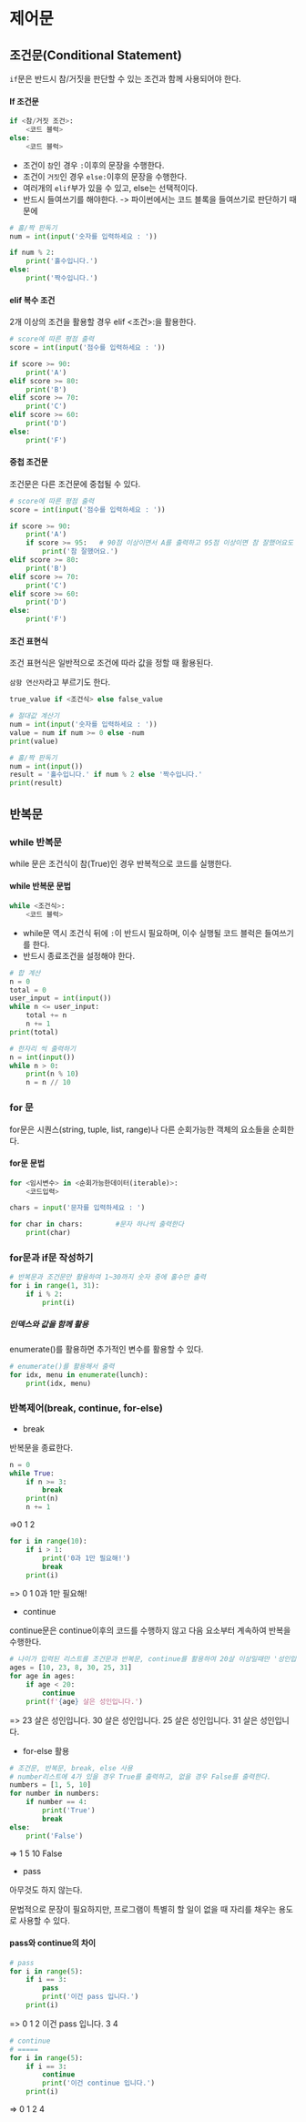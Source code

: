 # 제어문



## 조건문(Conditional Statement)

`if`문은 반드시 참/거짓을 판단할 수 있는 조건과 함께 사용되어야 한다.



#### If 조건문

```python
if <참/거짓 조건>:
    <코드 블럭>
else:
    <코드 블럭>
```

* 조건이 `참`인 경우 `:`이후의 문장을 수행한다.
* 조건이 `거짓`인 경우 `else:`이후의 문장을 수행한다.
* 여러개의 `elif`부가 있을 수 있고, else는 선택적이다.
* 반드시 들여쓰기를 해야한다. -> 파이썬에서는 코드 블록을 들여쓰기로 판단하기 때문에

```python
# 홀/짝 판독기
num = int(input('숫자를 입력하세요 : '))

if num % 2:
    print('홀수입니다.')
else:
    print('짝수입니다.')
```

#### elif 복수 조건

2개 이상의 조건을 활용할 경우 elif <조건>:을 활용한다.

```python
# score에 따른 평점 출력
score = int(input('점수를 입력하세요 : '))

if score >= 90:
    print('A')
elif score >= 80:
    print('B')
elif score >= 70:
    print('C')
elif score >= 60:
    print('D')
else:
    print('F')
```



#### 중첩 조건문

조건문은 다른 조건문에 중첩될 수  있다.

```python
# score에 따른 평점 출력
score = int(input('점수를 입력하세요 : '))

if score >= 90:
    print('A')
    if score >= 95:   # 90점 이상이면서 A를 출력하고 95점 이상이면 참 잘했어요도 출력한다
        print('참 잘했어요.')
elif score >= 80:
    print('B')
elif score >= 70:
    print('C')
elif score >= 60:
    print('D')
else:
    print('F')
```



#### 조건 표현식

조건 표현식은 일반적으로 조건에 따라 값을 정할 때 활용된다.

`삼항 연산자`라고 부르기도 한다.

```python
true_value if <조건식> else false_value
```

```python
# 절대값 계산기
num = int(input('숫자를 입력하세요 : '))
value = num if num >= 0 else -num
print(value)
```

```python
# 홀/짝 판독기
num = int(input())
result = '홀수입니다.' if num % 2 else '짝수입니다.'
print(result)
```



## 반복문

### while 반복문

while 문은 조건식이 참(True)인 경우 반복적으로 코드를 실행한다.

#### while 반복문 문법

```python
while <조건식>:
    <코드 블럭>
```

* while문 역시 조건식 뒤에 `:`이 반드시 필요하며, 이수 실행될 코드 블럭은 들여쓰기를 한다.
* 반드시 종료조건을 설정해야 한다.

```python
# 합 계산
n = 0
total = 0
user_input = int(input())
while n <= user_input:
    total += n
    n += 1
print(total)
```

```python
# 한자리 씩 출력하기
n = int(input())
while n > 0:
    print(n % 10)
    n = n // 10
```



### for 문

for문은 시퀀스(string, tuple, list, range)나 다른 순회가능한 객체의 요소들을 순회한다.

#### for문 문법

```python
for <임시변수> in <순회가능한데이터(iterable)>:
    <코드입력>
```

```python
chars = input('문자를 입력하세요 : ')

for char in chars:        #문자 하나씩 출력한다
    print(char) 
```



### for문과 if문 작성하기

```python
# 반복문과 조건문만 활용하여 1~30까지 숫자 중에 홀수만 출력
for i in range(1, 31):
    if i % 2:
        print(i)
```

##### 인덱스와 값을 함께 활용

enumerate()를 활용하면 추가적인 변수를 활용할 수 있다.

```python
# enumerate()를 활용해서 출력
for idx, menu in enumerate(lunch):
    print(idx, menu)
```



### 반복제어(break, continue, for-else)

* break

반복문을 종료한다.

```python
n = 0
while True:
    if n >= 3:
        break
    print(n)
    n += 1
```

=>0
    1
    2

```python
for i in range(10):
    if i > 1:
        print('0과 1만 필요해!')
        break
    print(i)
```

 => 0
      1
      0과 1만 필요해!

* continue

continue문은 continue이후의 코드를 수행하지 않고 다음 요소부터 계속하여 반복을 수행한다.

```python
# 나이가 입력된 리스트를 조건문과 반복문, continue를 활용하여 20살 이상일때만 '성인입니다.'를 출력하는 코드를 작성하라.
ages = [10, 23, 8, 30, 25, 31]
for age in ages:
    if age < 20:
        continue
    print(f'{age} 살은 성인입니다.')
```

=> 23 살은 성인입니다.
     30 살은 성인입니다.
     25 살은 성인입니다.
     31 살은 성인입니다.

* for-else 활용

```python
# 조건문, 반복문, break, else 사용
# number리스트에 4가 있을 경우 True를 출력하고, 없을 경우 False를 출력한다.
numbers = [1, 5, 10]
for number in numbers:
    if number == 4:
        print('True')
        break
else:
    print('False')
```

=> 1
     5
     10
     False

* pass

아무것도 하지 않는다.

문법적으로 문장이 필요하지만, 프로그램이 특별히 할 일이 없을 때 자리를 채우는 용도로 사용할 수 있다.



#### pass와 continue의 차이

```python
# pass
for i in range(5):
    if i == 3:
        pass
        print('이건 pass 입니다.')
    print(i)
```

=> 0
     1
     2
     이건 pass 입니다.
     3
     4

```python
# continue
# =====
for i in range(5):
    if i == 3:
        continue
        print('이건 continue 입니다.')
    print(i)
```

=> 0
     1
     2
     4